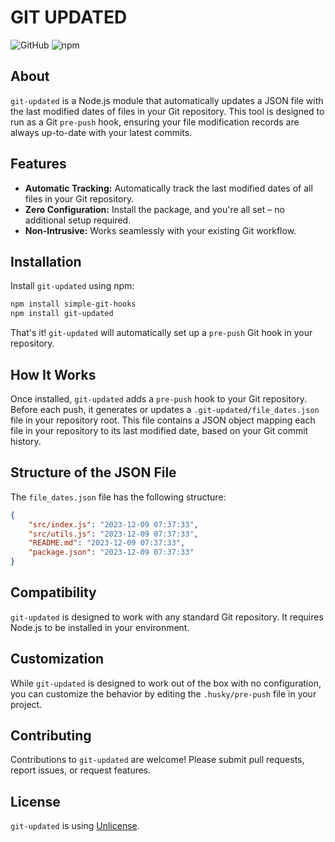 # GIT UPDATED
![GitHub](https://img.shields.io/github/license/Fornace/git-updated)
![npm](https://img.shields.io/npm/v/git-updated)


## About
`git-updated` is a Node.js module that automatically updates a JSON file with the last modified dates of files in your Git repository. This tool is designed to run as a Git `pre-push` hook, ensuring your file modification records are always up-to-date with your latest commits.

## Features

- **Automatic Tracking:** Automatically track the last modified dates of all files in your Git repository.
- **Zero Configuration:** Install the package, and you're all set – no additional setup required.
- **Non-Intrusive:** Works seamlessly with your existing Git workflow.

## Installation

Install `git-updated` using npm:

```bash
npm install simple-git-hooks
npm install git-updated
```

That's it! `git-updated` will automatically set up a `pre-push` Git hook in your repository.

## How It Works

Once installed, `git-updated` adds a `pre-push` hook to your Git repository. Before each push, it generates or updates a `.git-updated/file_dates.json` file in your repository root. This file contains a JSON object mapping each file in your repository to its last modified date, based on your Git commit history.

## Structure of the JSON File

The `file_dates.json` file has the following structure:

```json
{
    "src/index.js": "2023-12-09 07:37:33",
    "src/utils.js": "2023-12-09 07:37:33",
    "README.md": "2023-12-09 07:37:33",
    "package.json": "2023-12-09 07:37:33"
}
```

## Compatibility

`git-updated` is designed to work with any standard Git repository. It requires Node.js to be installed in your environment.

## Customization

While `git-updated` is designed to work out of the box with no configuration, you can customize the behavior by editing the `.husky/pre-push` file in your project.


## Contributing

Contributions to `git-updated` are welcome! Please submit pull requests, report issues, or request features.

## License

`git-updated` is using [Unlicense](./LICENSE).
